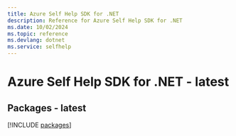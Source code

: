 ```yaml
---
title: Azure Self Help SDK for .NET
description: Reference for Azure Self Help SDK for .NET
ms.date: 10/02/2024
ms.topic: reference
ms.devlang: dotnet
ms.service: selfhelp
---
```

# Azure Self Help SDK for .NET - latest
## Packages - latest
[!INCLUDE [packages](self-help-index.md)]